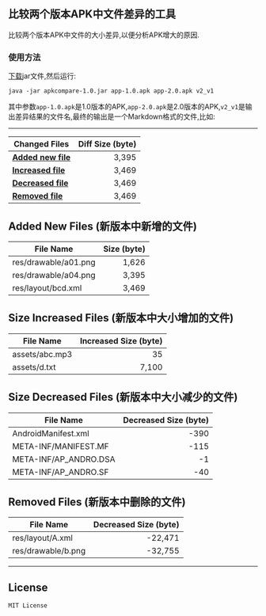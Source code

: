 ## 比较两个版本APK中文件差异的工具
比较两个版本APK中文件的大小差异,以便分析APK增大的原因.

### 使用方法
[下载](https://github.com/linsea/ApkCompare/blob/master/release/apkcompare-1.0.jar)jar文件,然后运行:
```
java -jar apkcompare-1.0.jar app-1.0.apk app-2.0.apk v2_v1
```
其中参数`app-1.0.apk`是1.0版本的APK,`app-2.0.apk`是2.0版本的APK,`v2_v1`是输出差异结果的文件名,最终的输出是一个Markdown格式的文件,比如:

-------------------------------------------


| Changed Files | Diff Size (byte) |
| --------- | ---------: |
| **[Added new file](#added)** | 3,395 |
| **[Increased file](#increased)** | 3,469 |
| **[Decreased file](#decreased)** | 3,469 |
| **[Removed file](#removed)** | 3,469 |

## Added New Files (新版本中新增的文件) <a name="added"></a>
| File Name | Size (byte)|
| --------- | ---------: |
| res/drawable/a01.png | 1,626 |
| res/drawable/a04.png | 3,395 |
| res/layout/bcd.xml | 3,469 |

## Size Increased Files (新版本中大小增加的文件) <a name="increased"></a>
| File Name | Increased Size (byte)|
| --------- | ---------: |
| assets/abc.mp3 | 35 |
| assets/d.txt | 7,100 |

## Size Decreased Files (新版本中大小减少的文件) <a name="decreased"></a>
| File Name | Decreased Size (byte)|
| --------- | ---------: |
| AndroidManifest.xml | -390 |
| META-INF/MANIFEST.MF | -115 |
| META-INF/AP_ANDRO.DSA | -1 |
| META-INF/AP_ANDRO.SF | -40 |

## Removed Files (新版本中删除的文件) <a name="removed"></a>
| File Name | Decreased Size (byte)|
| --------- | ---------: |
| res/layout/A.xml  | -22,471 |
| res/drawable/b.png | -32,755 |


-------------------------------------------





## License
    MIT License






